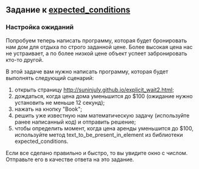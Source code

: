 ## Задание к [expected_conditions](../solutions/expected_conditions.py)

### Настройка ожиданий

Попробуем теперь написать программу, которая будет бронировать нам дом
для отдыха по строго заданной цене. Более высокая цена нас не устраивает,
а по более низкой цене объект успеет забронировать кто-то другой.

В этой задаче вам нужно написать программу, которая будет выполнять
следующий сценарий:

1) открыть страницу http://suninjuly.github.io/explicit_wait2.html;
2) дождаться, когда цена дома уменьшится до $100 (ожидание нужно
   установить не меньше 12 секунд);
3) нажать на кнопку "Book";
4) решить уже известную нам математическую задачу (используйте ранее
   написанный код) и отправить решение;
5) чтобы определить момент, когда цена аренды уменьшится до $100,
   используйте метод text_to_be_present_in_element из библиотеки
   expected_conditions.

Если все сделано правильно и быстро, то вы увидите окно с числом.
Отправьте его в качестве ответа на это задание.